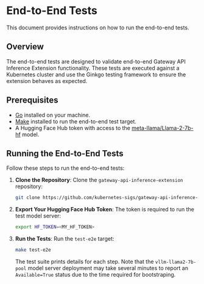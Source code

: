 # End-to-End Tests

This document provides instructions on how to run the end-to-end tests.

## Overview

The end-to-end tests are designed to validate end-to-end Gateway API Inference Extension functionality. These tests are executed against a Kubernetes cluster and use the Ginkgo testing framework to ensure the extension behaves as expected.

## Prerequisites

- [Go](https://golang.org/doc/install) installed on your machine.
- [Make](https://www.gnu.org/software/make/manual/make.html) installed to run the end-to-end test target.
- A Hugging Face Hub token with access to the [meta-llama/Llama-2-7b-hf](https://huggingface.co/meta-llama/Llama-2-7b-hf) model.

## Running the End-to-End Tests

Follow these steps to run the end-to-end tests:

1. **Clone the Repository**: Clone the `gateway-api-inference-extension` repository:

   ```sh
   git clone https://github.com/kubernetes-sigs/gateway-api-inference-extension.git && cd gateway-api-inference-extension
   ```

1. **Export Your Hugging Face Hub Token**: The token is required to run the test model server:

   ```sh
   export HF_TOKEN=<MY_HF_TOKEN>
   ```

1. **Run the Tests**: Run the `test-e2e` target:

   ```sh
   make test-e2e
   ```

   The test suite prints details for each step. Note that the `vllm-llama2-7b-pool` model server deployment
   may take several minutes to report an `Available=True` status due to the time required for bootstraping.

